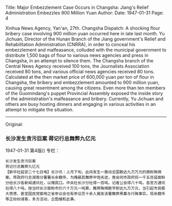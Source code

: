 Title: Major Embezzlement Case Occurs in Changsha: Jiang's Relief Administration Embezzles 900 Million Yuan
Author:
Date: 1947-01-31
Page: 4

Xinhua News Agency, Yan'an, 27th. Changsha Dispatch: A shocking flour bribery case involving 900 million yuan occurred here in late last month. Yu Jichuan, Director of the Hunan Branch of the Jiang government's Relief and Rehabilitation Administration (CNRRA), in order to conceal his embezzlement and malfeasance, colluded with the municipal government to distribute 1,500 bags of flour to various news agencies and press in Changsha, in an attempt to silence them. The Changsha branch of the Central News Agency received 100 tons, the Journalists Association received 80 tons, and various official news agencies received 80 tons. Calculated at the then market price of 600,000 yuan per ton of flour in Changsha, the bribery and embezzlement amounted to 900 million yuan, causing great resentment among the citizens. Even more than ten members of the Guomindang's puppet Provincial Assembly exposed the inside story of the administration's malfeasance and bribery. Currently, Yu Jichuan and others are busy hosting dinners and engaging in various activities in an attempt to mitigate the situation.



<hr /> 

Original: 


### 长沙发生贪污巨案  蒋记行总舞弊九亿元

1947-01-31
第4版()
专栏：

    长沙发生贪污巨案
    蒋记行总舞弊九亿元
    【新华社延安二十七日电】长沙讯：上月下旬，此间发生一轰动全国数达九万万元的面粉贿赂案。蒋政府行总湖南分署署长余籍传，为掩蔽其舞弊中饱劣迹，竟会同市政府将一千五百袋面粉分给长沙各新闻通讯社，以掩其口。中央社长沙分社得一百吨，记者公会得八十吨，各官方通讯社得八十吨。按当时长沙面粉市价六十万元一吨算，舞弊贿赂数字即达九万万元，当引起市民极大愤懑，甚至国民党御用之省参议会也有参议员十余人揭发该署舞弊黑幕与行贿事实。现余籍传等正纷纷请客，多方活动，企图缓和此事。

